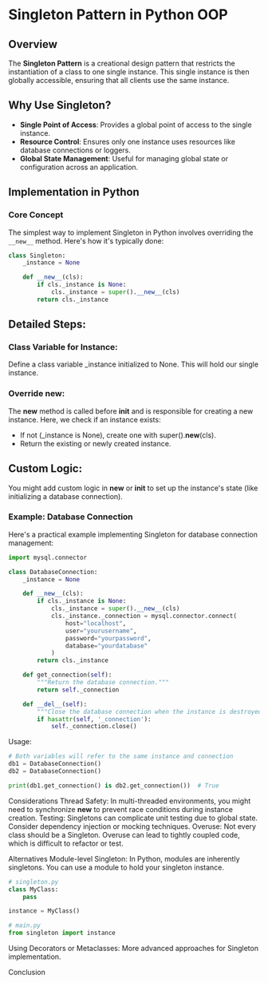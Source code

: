 # Singleton Pattern in Python OOP

## Overview

The **Singleton Pattern** is a creational design pattern that restricts the instantiation of a class to one single instance. This single instance is then globally accessible, ensuring that all clients use the same instance.

## Why Use Singleton?

- **Single Point of Access**: Provides a global point of access to the single instance.
- **Resource Control**: Ensures only one instance uses resources like database connections or loggers.
- **Global State Management**: Useful for managing global state or configuration across an application.

## Implementation in Python

### Core Concept

The simplest way to implement Singleton in Python involves overriding the `__new__` method. Here's how it's typically done:

```python
class Singleton:
    _instance = None

    def __new__(cls):
        if cls._instance is None:
            cls._instance = super().__new__(cls)
        return cls._instance
```

## Detailed Steps:

### Class Variable for Instance:

Define a class variable \_instance initialized to None. This will hold our single instance.

### Override **new**:

The **new** method is called before **init** and is responsible for creating a new instance. Here, we check if an instance exists:

- If not (\_instance is None), create one with super().**new**(cls).
- Return the existing or newly created instance.

## Custom Logic:

You might add custom logic in **new** or **init** to set up the instance's state (like initializing a database connection).

### Example: Database Connection

Here's a practical example implementing Singleton for database connection management:

```python
import mysql.connector

class DatabaseConnection:
    _instance = None

    def __new__(cls):
        if cls._instance is None:
            cls._instance = super().__new__(cls)
            cls._instance._connection = mysql.connector.connect(
                host="localhost",
                user="yourusername",
                password="yourpassword",
                database="yourdatabase"
            )
        return cls._instance

    def get_connection(self):
        """Return the database connection."""
        return self._connection

    def __del__(self):
        """Close the database connection when the instance is destroyed."""
        if hasattr(self, '_connection'):
            self._connection.close()
```

Usage:

```python
# Both variables will refer to the same instance and connection
db1 = DatabaseConnection()
db2 = DatabaseConnection()

print(db1.get_connection() is db2.get_connection())  # True
```

Considerations
Thread Safety: In multi-threaded environments, you might need to synchronize **new** to prevent race conditions during instance creation.
Testing: Singletons can complicate unit testing due to global state. Consider dependency injection or mocking techniques.
Overuse: Not every class should be a Singleton. Overuse can lead to tightly coupled code, which is difficult to refactor or test.

Alternatives
Module-level Singleton: In Python, modules are inherently singletons. You can use a module to hold your singleton instance.

```python
# singleton.py
class MyClass:
    pass

instance = MyClass()
```

```python
# main.py
from singleton import instance
```

Using Decorators or Metaclasses: More advanced approaches for Singleton implementation.

Conclusion
